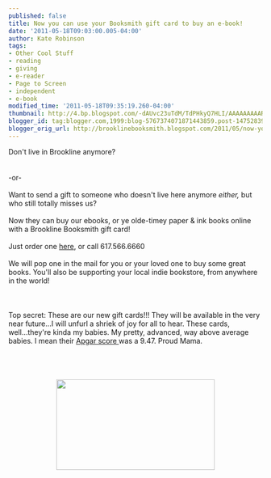 ```yaml
---
published: false
title: Now you can use your Booksmith gift card to buy an e-book!
date: '2011-05-18T09:03:00.005-04:00'
author: Kate Robinson
tags:
- Other Cool Stuff
- reading
- giving
- e-reader
- Page to Screen
- independent
- e-book
modified_time: '2011-05-18T09:35:19.260-04:00'
thumbnail: http://4.bp.blogspot.com/-dAUvc23uTdM/TdPHkyQ7HLI/AAAAAAAAARQ/bvoIupQd5JY/s72-c/givex.JPG
blogger_id: tag:blogger.com,1999:blog-5767374071871443859.post-147528396167365758
blogger_orig_url: http://brooklinebooksmith.blogspot.com/2011/05/now-you-can-use-your-booksmith-gift.html
---
```


Don't live in Brookline anymore?<br /><br /><br />-or-<br /><br />Want to send a gift to someone who doesn't live here anymore <em>either, </em>but who still totally misses us?<br /><br />Now they can buy our ebooks, or ye olde-timey paper &amp; ink books online with a Brookline Booksmith gift card!<br /><br />Just order one <a href="http://www.brooklinebooksmith-shop.com/gift-card">here</a>, or call 617.566.6660<br /><br />We will pop one in the mail for you or your loved one to buy some great books. You'll also be supporting your local indie bookstore, from anywhere in the world!<br /><br /><br /><br />Top secret: These are our new gift cards!!! They will be available in the very near future...I will unfurl a shriek of joy for all to hear. These cards, well...they're kinda my babies. My pretty, advanced, way above average babies. I mean their <a href="http://en.wikipedia.org/wiki/Apgar_score">Apgar score </a>was a 9.47. Proud Mama.<br /><br /><br /><br /><br /><img style="TEXT-ALIGN: center; MARGIN: 0px auto 10px; WIDTH: 314px; DISPLAY: block; HEIGHT: 179px; CURSOR: hand" id="BLOGGER_PHOTO_ID_5608045395788373170" border="0" alt="" src="http://4.bp.blogspot.com/-dAUvc23uTdM/TdPHkyQ7HLI/AAAAAAAAARQ/bvoIupQd5JY/s400/givex.JPG" />